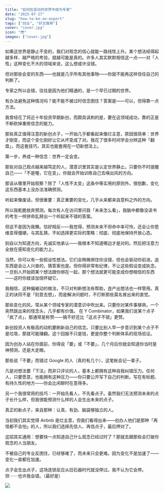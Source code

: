 ```yaml
---
title: "如何在变动的世界中成为专家"
date: "2025-07-27"
slug: "how-to-be-an-expert"
tags: ["创业", "好文推荐"]
cover: "cover.jpg"
icon: "😎"
images: ["cover.jpg"]
---
```

如果这世界是静止不变的，我们对观念的信心就能一路线性上升。某个想法经得起越多样、越严格的考验，就越可能是真的。许多人其实默默相信这一点——对「人性」这种变化不大的领域来说，这么想或许没错。



但对那些会变的东西——也就是几乎所有其他事物——你就不能再这样信任自己的判断了。



专家之所以会错，往往是因为他们精通的，是一个早已过期的世界。



有办法避免这种情况吗？能不能不被过时信念困住？答案是——可以，但得靠一点方法。



我曾经花了将近十年投资早期新创，而颇具讽刺的是，要在这领域成功，靠的正是不断砍掉重练信念的能力。



那些真正值得注意的新创点子，一开始几乎都看起来像烂主意，原因很简单：世界才刚变，而这个变化刚好让它从坏变成了对。我花了很多时间学会分辨这种「翻盘」，而这套技巧，其实也能套用在一切新想法上。



第一步，养成一种信念：世界一定会变。



那些对自己观点越来越笃定的人，潜意识里其实是认定世界静止。只要你不时提醒自己——「不是喔，它在变」，你就会开始训练自己去嗅出风的方向。



那该从哪里开始观察？除了「人性不太变」这条中等实用的原则外，很抱歉，变化这东西基本上没办法准确预测。



听起来像废话，但很重要：真正重要的变化，几乎从来都来自意料之外的方向。



所以我乾脆放弃预测。每次有人在访问里问我「未来怎么看」，我脑中都像没读书的考生一样拼命乱掰出一个听起来不错的答案。



但这不是因为我懒。恰好相反——我觉得，预测未来不但命中率可怜，还会让你思维变得僵硬。与其乱猜，不如选择更实际的策略：彻底、彻底地保持开放心态。



别自以为知道方向，先诚实地承认——我根本不知道哪边才是对的。然后把注意力全放在感知变化的能力上。



当然，你可以有一些假设性想法。它们会稍微绑住你没错，但也会驱动你前进。追东西是会让人兴奋的，猜答案也是。但你得非常有纪律，不让这些假设变成执念。
一旦别人开始把某个想法跟你绑在一起，那个想法就更可能变成你想相信的东西——这时你就该加倍怀疑它。



我相信，这种偏被动的做法，不只对判断想法有帮助，连产出想法也一样管用。真正的诀窍不是「刻意去想」，而是解决问题时，不打断那些莫名冒出来的直觉。



那些变化的风，常从某个领域专家的潜意识中吹出来。只要你对某件事够熟，一个突然跳出来的怪念头，几乎都有价值。
在 Y Combinator，如果我们说某个点子「疯了点」，那通常是称赞——搞不好还比「这点子不错」更赞。



新创投资人有极高的动机要刷新自己的信念。只要比别人早一步意识到某个点子不是垃圾，那就可能赚翻。这个回报不只是钱，更是你整个判断体系的现场验证。



因为创办人站在你面前，你得说「要」或「不要」，几个月后你就会知道你当时是神预测，还是大走眼。



那些说「不要」而错过 Google 的人（真的有几个），这笔帐会记一辈子。



凡是对想法要「下注」而非只评论的人，基本上都拥有这种自我纠错压力。任何人，只要愿意，也能拥有这种压力——你只要公开写下自己的判断。写在有标题、有持久性的地方——你会比闲聊时在意得多。



另一个我很常用的技巧：一开始先看人，不先看点子。虽然我们无法预测未来的点子长什么样，但我很能预测什么样的人会生出未来的点子。



真正的新点子，来自那种：认真、有劲、脑袋够独立的人。



当初我们其实觉得 Airbnb 是烂主意，但我们看得出来——创办人他们是那种「再怪都不会怕」的人，所以我们选择先信人、再信点子，最后押对了。



这招其实通用：想要快一点知道自己什么观念已经过时了？那就去跟那些会打破你观念的人当朋友。



不被自己的专业反困住，已经够难了，而未来只会更难。因为变化不是加速了——变化一直都在加速。



点子会生出点子，这场连锁反应从旧石器时代就没停过。我不认为它会停。
但⋯⋯也许我会错。（最好是）




![](https://prod-files-secure.s3.us-west-2.amazonaws.com/112d0858-5090-4d34-a606-b75eb8d65fd2/46476355-9cf3-4e99-9b7a-3531bc426380/1000202064.png?X-Amz-Algorithm=AWS4-HMAC-SHA256&X-Amz-Content-Sha256=UNSIGNED-PAYLOAD&X-Amz-Credential=ASIAZI2LB46656QIYFDP%2F20251018%2Fus-west-2%2Fs3%2Faws4_request&X-Amz-Date=20251018T094334Z&X-Amz-Expires=3600&X-Amz-Security-Token=IQoJb3JpZ2luX2VjEA8aCXVzLXdlc3QtMiJHMEUCIHBdVAzbGbRAOXE0jO2wIwfGEsbnDTWYSdtMTJ9b6%2BnTAiEAq4xJ%2Bhw9f3KGQbwuS3RcFPAvR7gWZ5ICecDccKW8JkAqiAQIuP%2F%2F%2F%2F%2F%2F%2F%2F%2F%2FARAAGgw2Mzc0MjMxODM4MDUiDFlb5bh6mgz%2F3%2Bp5CSrcA8PYEChQ6Qj%2BjHCSRzTAEDVD236q6o5S7szJIzpjWNJm6dOmPivh3WovpqDXFhoZulPLf8JowqSxdGzGMiHSlWTdEsGf4uuTIXRM3UGSSSxfqYEiuy5xWR%2BH%2B3%2BFLTteVJs4VLFI2ha%2FF3zpZwIoeH0gxoazoKkdmNccKbVoMS5A94Tmmb4ugXQVOv5sFSCqTruYP6QdRGsNZHAJmOyWPAHyVjXlf6rNacmDJsZiBd3Uy6JuOHs95H99DZBA%2F9tQm5VuvZOwO%2Fovze3AjzREPUauAFuRpKeyGh6eAjKbrFjyG6AxHO96wrhwMNZNBCjRWvy%2FqGb78caKKLkfGW7%2FJaZOo0tCvRh7DbgY5gvXyTVQ62eUog4IaJcVZAspu%2B38bqXey3REd3vBVwaJ6AaKGPo%2BJ8jZFENZyyLz7KCjmX%2FmmCOChxJuFooejAUPApvQBYYw06kStCHYueXbbaMwxx3mpqVQTFTZitXMwdD5hInyPtNloEciHEQoVH0ZWYms3vhghLcc04TL5snZsN3caCPJwHUckPSMI9sfgfvcrLyk%2B5UCvAnPH812RyQS%2BVMLueHksLiSFdsXMLf%2FMvzaGLqxtqnsveiu2G3y4nTFe1P5fBeTjND66ArdxQloMNDlzMcGOqUBYuMIUcJS0JCxmPPmB3DvstGBzpPtEib6Zjf7XNqr3f5l47kcTYe0oBc42vtUAFLSrO8f6gDKgMkChCVRDa7sAcIbmrrQdwSBoLvcwGyTqJJwrUlQLJlgGEi74epQdGCfgknmQ3hO6iaFrQNyQrjKLh4aaOPLjpFBifU70MbRohL5TrCnaJuxc2YuhpKkixUwC9EkrhmC8DtfauLlFz0SxtzVPbmk&X-Amz-Signature=1ae56603876e04ac134adf4e7e08ffebd7fe554ca2e77e46bcf5201f26b5b757&X-Amz-SignedHeaders=host&x-amz-checksum-mode=ENABLED&x-id=GetObject)

